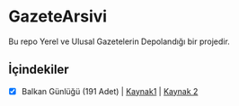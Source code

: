 # GazeteArsivi
Bu repo Yerel ve Ulusal Gazetelerin Depolandığı bir projedir.

## İçindekiler

- [X] Balkan Günlüğü (191 Adet) | [Kaynak1](https://balkangunlugu.com.tr/arsiv/) | [Kaynak 2](https://balkangunlugu.com.tr/e-gazete/)
